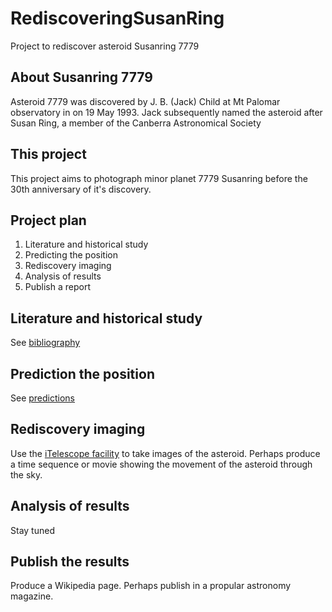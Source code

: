 # RediscoveringSusanRing
Project to rediscover asteroid Susanring 7779

## About Susanring 7779
Asteroid 7779 was discovered by J. B. (Jack) Child at Mt Palomar observatory in on 19 May 1993. Jack subsequently
named the asteroid after Susan Ring, a member of the Canberra Astronomical Society

## This project
This project aims to photograph minor planet 7779 Susanring before the 30th anniversary of it's discovery.

## Project plan

1. Literature and historical study
1. Predicting the position
1. Rediscovery imaging
1. Analysis of results
1. Publish a report

## Literature and historical study 

See [bibliography](./docs/bibliography.md)

## Prediction the position

See [predictions](./docs/predictions.md)

## Rediscovery imaging

Use the [iTelescope facility](https://www.itelescope.net/) to take images of the asteroid. Perhaps produce a time sequence
or movie showing the movement of the asteroid through the sky.

## Analysis of results

Stay tuned

## Publish the results

Produce a Wikipedia page. Perhaps publish in a propular astronomy magazine.
